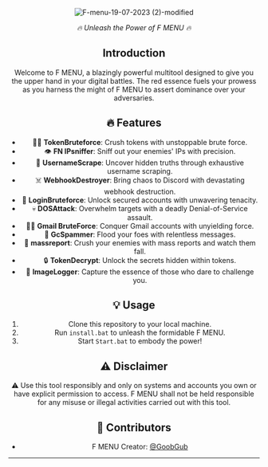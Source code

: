 <div align="center">

![F-menu-19-07-2023 (2)-modified](https://github.com/GoobGub/F-Menu/assets/129594730/155ab4b1-5e11-44b0-a36f-48d5ecca2f52)


<p align="center">
  <em>🔥 Unleash the Power of F MENU  🔥</em>
</p>

## Introduction

Welcome to F MENU, a blazingly powerful multitool designed to give you the upper hand in your digital battles. The red essence fuels your prowess as you harness the might of F MENU to assert dominance over your adversaries.

## 🔥 Features

- 🧙‍♂️ **TokenBruteforce**: Crush tokens with unstoppable brute force.
- 👁️ **FN IPsniffer**: Sniff out your enemies' IPs with precision.
- 📜 **UsernameScrape**: Uncover hidden truths through exhaustive username scraping.
- ☠️ **WebhookDestroyer**: Bring chaos to Discord with devastating webhook destruction.
- 🔐 **LoginBruteforce**: Unlock secured accounts with unwavering tenacity.
- 💀 **DOSAttack**: Overwhelm targets with a deadly Denial-of-Service assault.
- 🕵️‍♂️ **Gmail BruteForce**: Conquer Gmail accounts with unyielding force.
- 📨 **GcSpammer**: Flood your foes with relentless messages.
- 📛 **massreport**: Crush your enemies with mass reports and watch them fall.
- 🔒 **TokenDecrypt**: Unlock the secrets hidden within tokens.
- 📸 **ImageLogger**: Capture the essence of those who dare to challenge you.


## 💡 Usage

1. Clone this repository to your local machine.
2. Run `install.bat` to unleash the formidable F MENU.
3. Start `Start.bat` to embody the power!

## ⚠️ Disclaimer

⚠️ Use this tool responsibly and only on systems and accounts you own or have explicit permission to access. F MENU shall not be held responsible for any misuse or illegal activities carried out with this tool.

## 👥 Contributors

- F MENU Creator: [@GoobGub](https://github.com/goobgub)

---


